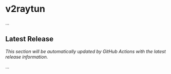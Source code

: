 # v2raytun

...

## Latest Release

*This section will be automatically updated by GitHub Actions with the latest release information.*

...


